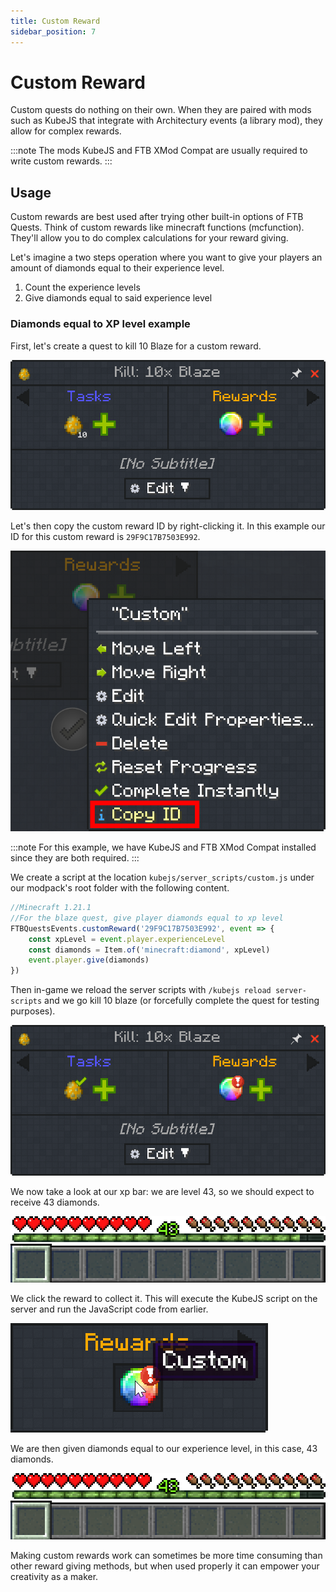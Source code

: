 ```yaml
---
title: Custom Reward
sidebar_position: 7
---
```


# Custom Reward

Custom quests do nothing on their own. When they are paired with mods such as KubeJS that integrate with Architectury events (a library mod), they allow for complex rewards.

:::note
The mods KubeJS and FTB XMod Compat are usually required to write custom rewards.
:::

## Usage

Custom rewards are best used after trying other built-in options of FTB Quests. Think of custom rewards like minecraft functions (mcfunction). They'll allow you to do complex calculations for your reward giving.

Let's imagine a two steps operation where you want to give your players an amount of diamonds equal to their experience level.

1. Count the experience levels
2. Give diamonds equal to said experience level

### Diamonds equal to XP level example

First, let's create a quest to kill 10 Blaze for a custom reward.

![Custom reward creation](../../../../../_assets/images/quests/rewards/custom-reward-creation.png "Killing 10 blazes will reward us with the currently inactive custom reward")

Let's then copy the custom reward ID by right-clicking it. In this example our ID for this custom reward is `29F9C17B7503E992`.

![Copying the id](../../../../../_assets/images/quests/rewards/custom-copy-id.png "Right-click allows us to copy the ID")

:::note
For this example, we have KubeJS and FTB XMod Compat installed since they are both required.
:::

We create a script at the location `kubejs/server_scripts/custom.js` under our modpack's root folder with the following content.

```javascript
//Minecraft 1.21.1
//For the blaze quest, give player diamonds equal to xp level
FTBQuestsEvents.customReward('29F9C17B7503E992', event => {
    const xpLevel = event.player.experienceLevel
    const diamonds = Item.of('minecraft:diamond', xpLevel)
    event.player.give(diamonds)
})
```

Then in-game we reload the server scripts with `/kubejs reload server-scripts` and we go kill 10 blaze (or forcefully complete the quest for testing purposes).

![Quest completed](../../../../../_assets/images/quests/rewards/custom-quest-complete.png "The blaze requirement of our quest is completed")

We now take a look at our xp bar: we are level 43, so we should expect to receive 43 diamonds.

![Player xp bar](../../../../../_assets/images/quests/rewards/custom-lv-forty-three.png "The player is level forty-three")

We click the reward to collect it. This will execute the KubeJS script on the server and run the JavaScript code from earlier.

![Claiming reward](../../../../../_assets/images/quests/rewards/custom-claim-reward.webp "Claiming the custom reward")

We are then given diamonds equal to our experience level, in this case, 43 diamonds.

![Obtaining diamonds](../../../../../_assets/images/quests/rewards/custom-receive-diamond.webp "Receiving forty-three diamonds from the custom reward")

Making custom rewards work can sometimes be more time consuming than other reward giving methods, but when used properly it can empower your creativity as a maker.
